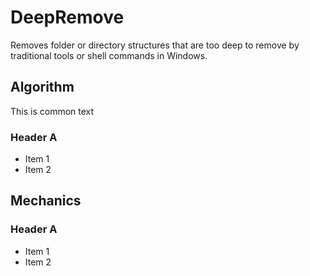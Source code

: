 # DeepRemove

Removes folder or directory structures that are too deep 
to remove by traditional tools or shell commands in Windows.

## Algorithm

This is common text

### Header A

- Item 1
- Item 2

## Mechanics

### Header A

- Item 1
- Item 2

